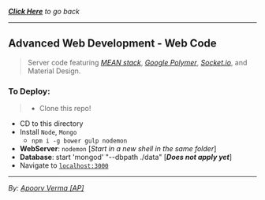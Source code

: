 _[**Click Here**](../README.md) to go back_

---

## Advanced Web Development - Web Code
> Server code featuring [_MEAN stack_](https://www.sitepoint.com/introduction-mean-stack/), [_Google Polymer_](https://www.polymer-project.org/1.0/), [_Socket.io_](http://socket.io/), and Material Design.

### To Deploy:
> - Clone this repo!
- CD to this directory
- Install `Node`, `Mongo`
  - `npm i -g bower gulp nodemon`
- **WebServer**: `nodemon` [*Start in a new shell in the same folder*]
- **Database**: start 'mongod' "--dbpath ./data" [_**Does not apply yet**_]
- Navigate to [`localhost:3000`](http://localhost:3000)

---
_By: [Apoorv Verma [AP]](https://www.linkedin.com/in/apoorvverma)_

